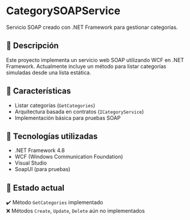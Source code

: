 # CategorySOAPService

Servicio SOAP creado con .NET Framework para gestionar categorías.

## 📌 Descripción

Este proyecto implementa un servicio web SOAP utilizando WCF en .NET Framework. Actualmente incluye un método para listar categorías simuladas desde una lista estática.

## 🚀 Características

- Listar categorías (`GetCategories`)
- Arquitectura basada en contratos (`ICategoryService`)
- Implementación básica para pruebas SOAP

## 🔧 Tecnologías utilizadas

- .NET Framework 4.8  
- WCF (Windows Communication Foundation)  
- Visual Studio  
- SoapUI (para pruebas)

## 📌 Estado actual

✔️ Método `GetCategories` implementado  
❌ Métodos `Create`, `Update`, `Delete` aún no implementados
